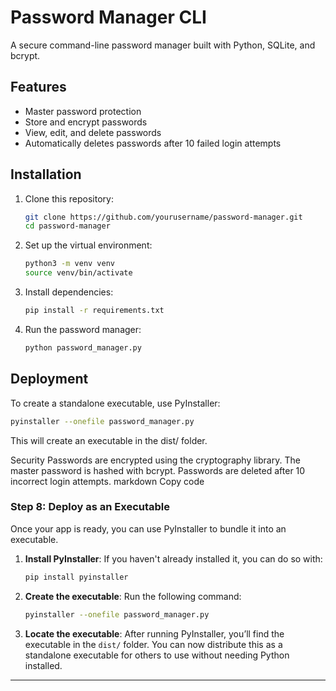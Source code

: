 # Password Manager CLI

A secure command-line password manager built with Python, SQLite, and bcrypt.

## Features
- Master password protection
- Store and encrypt passwords
- View, edit, and delete passwords
- Automatically deletes passwords after 10 failed login attempts

## Installation

1. Clone this repository:
    ```bash
    git clone https://github.com/yourusername/password-manager.git
    cd password-manager
    ```

2. Set up the virtual environment:
    ```bash
    python3 -m venv venv
    source venv/bin/activate
    ```

3. Install dependencies:
    ```bash
    pip install -r requirements.txt
    ```

4. Run the password manager:
    ```bash
    python password_manager.py
    ```

## Deployment

To create a standalone executable, use PyInstaller:
```bash
pyinstaller --onefile password_manager.py
```

This will create an executable in the dist/ folder.

Security
Passwords are encrypted using the cryptography library.
The master password is hashed with bcrypt.
Passwords are deleted after 10 incorrect login attempts.
markdown
Copy code


### Step 8: Deploy as an Executable

Once your app is ready, you can use PyInstaller to bundle it into an executable.

1. **Install PyInstaller**:
    If you haven't already installed it, you can do so with:
    ```bash
    pip install pyinstaller
    ```

2. **Create the executable**:
    Run the following command:
    ```bash
    pyinstaller --onefile password_manager.py
    ```

3. **Locate the executable**:
    After running PyInstaller, you’ll find the executable in the `dist/` folder. You can now distribute this as a standalone executable for others to use without needing Python installed.

---
